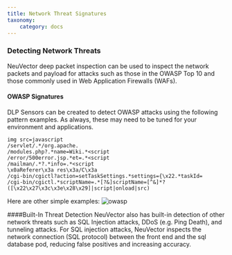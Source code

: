 ```yaml
---
title: Network Threat Signatures
taxonomy:
    category: docs
---
```


### Detecting Network Threats
NeuVector deep packet inspection can be used to inspect the network packets and payload for attacks such as those in the OWASP Top 10 and those commonly used in Web Application Firewalls (WAFs).

#### OWASP Signatures
DLP Sensors can be created to detect OWASP attacks using the following pattern examples. As always, these may need to be tuned for your environment and applications.

```
img src=javascript
/servlet/.*/org.apache.
/modules.php?.*name=Wiki.*<script
/error/500error.jsp.*et=.*<script
/mailman/.*?.*info=.*<script
\x0aReferer\x3a res\x3a/C\x3a
/cgi-bin/cgictl?action=setTaskSettings.*settings={\x22.*taskId=
/cgi-bin/cgictl.*scriptName=.*[?&]scriptName=[^&]*?([\x22\x27\x3c\x3e\x28\x29]|script|onload|src)
```


Here are other simple examples:
![owasp](/img/05.policy/10.threats/owasp_top10_dlp.png)

####Built-In Threat Detection
NeuVector also has built-in detection of other network threats such as SQL Injection attacks, DDoS (e.g. Ping Death), and tunneling attacks. For SQL injection attacks, NeuVector inspects the network connection (SQL protocol) between the front end and the sql database pod, reducing false positives and increasing accuracy.
